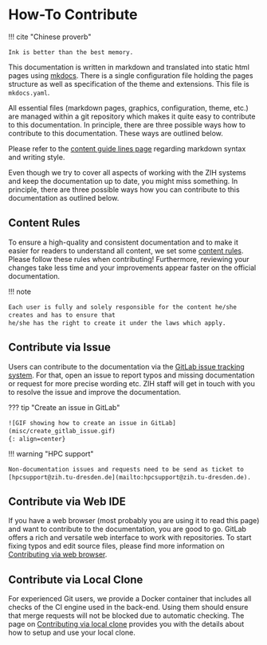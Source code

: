 # How-To Contribute

!!! cite "Chinese proverb"

    Ink is better than the best memory.

This documentation is written in markdown and translated into static html pages using
[mkdocs](https://www.mkdocs.org/). There is a single configuration file holding the pages structure
as well as specification of the theme and extensions. This file is `mkdocs.yaml`.

All essential files (markdown pages, graphics, configuration, theme, etc.) are managed within a git
repository which makes it quite easy to contribute to this documentation. In principle, there are
three possible ways how to contribute to this documentation. These ways are outlined below.

Please refer to the [content guide lines page](content_guide_lines.md) regarding markdown syntax
and writing style.

Even though we try to cover all aspects of working with the ZIH systems and keep the documentation
up to date, you might miss something. In principle, there are three possible ways how you can
contribute to this documentation as outlined below.

## Content Rules

To ensure a high-quality and consistent documentation and to make it easier for readers to
understand all content, we set some [content rules](content_rules.md). Please follow these rules
when contributing! Furthermore, reviewing your changes take less time and your improvements appear
faster on the official documentation.

!!! note

    Each user is fully and solely responsible for the content he/she creates and has to ensure that
    he/she has the right to create it under the laws which apply.

## Contribute via Issue

Users can contribute to the documentation via the
[GitLab issue tracking system](https://gitlab.hrz.tu-chemnitz.de/zih/hpcsupport/hpc-compendium/-/issues).
For that, open an issue to report typos and missing documentation or request for more precise
wording etc. ZIH staff will get in touch with you to resolve the issue and improve the
documentation.

??? tip "Create an issue in GitLab"

    ![GIF showing how to create an issue in GitLab](misc/create_gitlab_issue.gif)
    {: align=center}

!!! warning "HPC support"

    Non-documentation issues and requests need to be send as ticket to
    [hpcsupport@zih.tu-dresden.de](mailto:hpcsupport@zih.tu-dresden.de).

## Contribute via Web IDE

If you have a web browser (most probably you are using it to read this page) and want to contribute
to the documentation, you are good to go. GitLab offers a rich and versatile web interface to work
with repositories. To start fixing typos and edit source files, please find more information on
[Contributing via web browser](contribute_browser.md).

## Contribute via Local Clone

For experienced Git users, we provide a Docker container that includes all checks of the CI engine
used in the back-end. Using them should ensure that merge requests will not be blocked
due to automatic checking.
The page on [Contributing via local clone](contribute_container.md) provides you with the details
about how to setup and use your local clone.
